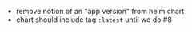 * remove notion of an "app version" from helm chart
* chart should include tag `:latest` until we do #8
